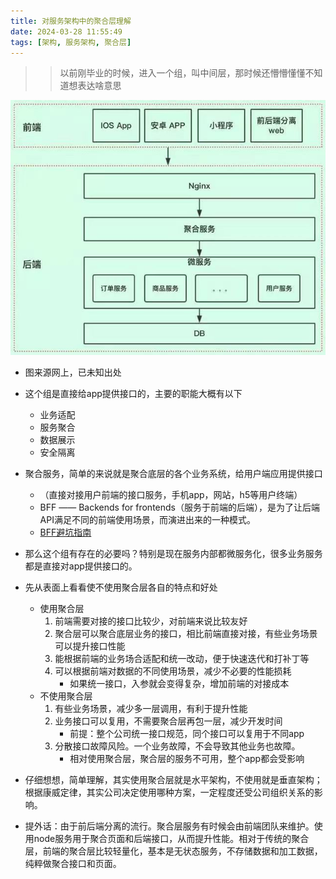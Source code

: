```yaml
---
title: 对服务架构中的聚合层理解
date: 2024-03-28 11:55:49
tags: [架构, 服务架构, 聚合层]
---
```


>> 以前刚毕业的时候，进入一个组，叫中间层，那时候还懵懵懂懂不知道想表达啥意思

![](20240328-对服务架构中的聚合层理解/聚合服务架构.jpeg)
+ 图来源网上，已未知出处


+ 这个组是直接给app提供接口的，主要的职能大概有以下
    + 业务适配
    + 服务聚合
    + 数据展示
    + 安全隔离

+ 聚合服务，简单的来说就是聚合底层的各个业务系统，给用户端应用提供接口
    - （直接对接用户前端的接口服务，手机app，网站，h5等用户终端）
    - BFF —— Backends for frontends（服务于前端的后端），是为了让后端API满足不同的前端使用场景，而演进出来的一种模式。
    - [BFF避坑指南](https://mp.weixin.qq.com/s/IZ5wD2Dc5k83dP6dR8M9xg)

+ 那么这个组有存在的必要吗？特别是现在服务内部都微服务化，很多业务服务都是直接对app提供接口的。

+ 先从表面上看看使不使用聚合层各自的特点和好处
    - 使用聚合层
        1. 前端需要对接的接口比较少，对前端来说比较友好
        2. 聚合层可以聚合底层业务的接口，相比前端直接对接，有些业务场景可以提升接口性能
        3. 能根据前端的业务场合适配和统一改动，便于快速迭代和打补丁等
        4. 可以根据前端对数据的不同使用场景，减少不必要的性能损耗
            - 如果统一接口，入参就会变得复杂，增加前端的对接成本
    - 不使用聚合层
        1. 有些业务场景，减少多一层调用，有利于提升性能
        2. 业务接口可以复用，不需要聚合层再包一层，减少开发时间
            - 前提：整个公司统一接口规范，同个接口可以复用于不同app    
        3. 分散接口故障风险。一个业务故障，不会导致其他业务也故障。
            - 相对使用聚合层，聚合层的服务不可用，整个app都会受影响 

+ 仔细想想，简单理解，其实使用聚合层就是水平架构，不使用就是垂直架构；根据康威定律，其实公司决定使用哪种方案，一定程度还受公司组织关系的影响。

+ 提外话：由于前后端分离的流行。聚合层服务有时候会由前端团队来维护。使用node服务用于聚合页面和后端接口，从而提升性能。相对于传统的聚合层，前端的聚合层比较轻量化，基本是无状态服务，不存储数据和加工数据，纯粹做聚合接口和页面。




